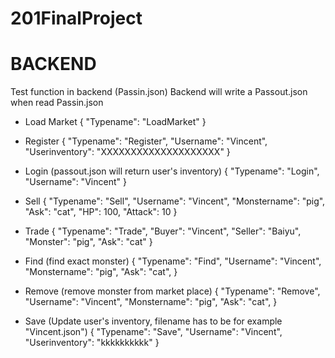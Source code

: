 # 201FinalProject

# BACKEND
Test function in backend (Passin.json)
Backend will write a Passout.json when read Passin.json

- Load Market
{
	"Typename": "LoadMarket"
}

- Register
{
  "Typename": "Register",
  "Username": "Vincent",
  "Userinventory": "XXXXXXXXXXXXXXXXXXXX"
}

- Login (passout.json will return user's inventory)
{
  "Typename": "Login",
  "Username": "Vincent"
}

- Sell
{
  "Typename": "Sell",
  "Username": "Vincent",
  "Monstername": "pig",
  "Ask": "cat",
  "HP": 100,
  "Attack": 10
}

- Trade
{
  "Typename": "Trade",
  "Buyer": "Vincent",
  "Seller": "Baiyu",
  "Monster": "pig",
  "Ask": "cat"
}

- Find (find exact monster)
{
  "Typename": "Find",
  "Username": "Vincent",
  "Monstername": "pig",
  "Ask": "cat",
}

- Remove (remove monster from market place)
{
  "Typename": "Remove",
  "Username": "Vincent",
  "Monstername": "pig",
  "Ask": "cat",
}

- Save (Update user's inventory, filename has to be for example "Vincent.json")
{
  "Typename": "Save",
  "Username": "Vincent",
  "Userinventory": "kkkkkkkkkk"
}
